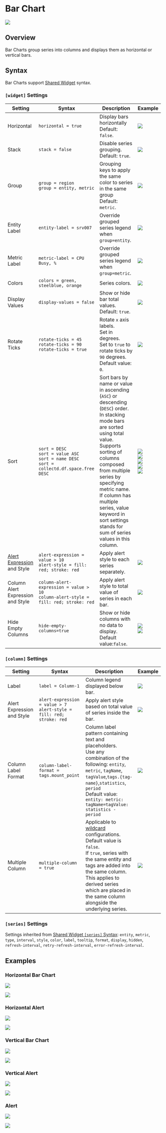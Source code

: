 # Bar Chart

![](./images/bar-chart.png)

## Overview

Bar Charts group series into columns and displays them as horizontal or vertical bars.

## Syntax

Bar Charts support [Shared Widget](../shared/README.md) syntax.

### `[widget]` Settings

Setting |Syntax |Description |Example
--|--|--|--
|Horizontal|`horizontal = true`|Display bars horizontally<br>Default: `false`.|[![](./images/button.png)](https://apps.axibase.com/chartlab/8fe65e1b/2/)|
|Stack|`stack = false`|Disable series grouping.<br>Default: `true`.|[![](./images/button.png)](https://apps.axibase.com/chartlab/8fe65e1b/8/)|
|Group|`group = region`<br>`group = entity, metric`|Grouping keys to apply the same color to series in the same group<br>Default: `metric`.|[![](./images/button.png)](https://apps.axibase.com/chartlab/e56f5bbc)|
|Entity Label|`entity-label = srv007`|Override grouped series legend when `group=entity`.|[![](./images/button.png)](https://apps.axibase.com/chartlab/8fe65e1b/21/)|
|Metric Label|`metric-label = CPU Busy, %`|Override grouped series legend when `group=metric`.|[![](./images/button.png)](https://apps.axibase.com/chartlab/8fe65e1b/22/)|
|Colors|`colors = green, steelblue, orange`|Series colors.|[![](./images/button.png)](https://apps.axibase.com/chartlab/8fe65e1b/13/)|
|Display Values|`display-values = false`|Show or hide bar total values.<br>Default: `true`.|[![](./images/button.png)](https://apps.axibase.com/chartlab/8fe65e1b/7/)|
|Rotate Ticks|`rotate-ticks = 45`<br>`rotate-ticks = 90`<br>`rotate-ticks = true`|Rotate `x` axis labels.<br>Set in degrees.<br>Set to `true` to rotate ticks by `90` degrees.<br>Default value: `0`.|[![](./images/button.png)](https://apps.axibase.com/chartlab/8fe65e1b/29/)|
|Sort|`sort = DESC`<br>`sort = value ASC`<br>`sort = name DESC`<br>`sort = collectd.df.space.free DESC`|Sort bars by name or value in ascending (`ASC`) or descending (`DESC`) order.<br>In stacking mode bars are sorted using total value.<br>Supports sorting of columns composed from multiple series by specifying metric name.<br>If column has multiple series, value keyword in sort settings stands for sum of series values in this column.|[![](./images/button.png)](https://apps.axibase.com/chartlab/4642b100)<br>[![](./images/button.png)](https://apps.axibase.com/chartlab/41d456a0)<br>[![](./images/button.png)](https://apps.axibase.com/chartlab/4204e221/3)<br>[![](./images/button.png)](https://apps.axibase.com/chartlab/4204e221/4)<br>[![](./images/button.png)](https://apps.axibase.com/chartlab/76ebf83b/5)|
|[Alert Expression](../../syntax/alert-expression.md) and Style|`alert-expression = value > 10`<br>`alert-style = fill: red; stroke: red`|Apply alert style to each series separately.|[![](./images/button.png)](https://apps.axibase.com/chartlab/8fe65e1b/20/)|
|Column Alert Expression and Style|`column-alert-expression = value > 10`<br>`column-alert-style = fill: red; stroke: red`|Apply alert style to total value of series in each bar.|[![](./images/button.png)](https://apps.axibase.com/chartlab/8fe65e1b/17/)|
|Hide Empty Columns|`hide-empty-columns=true`|Show or hide columns with no data to display.<br>Default value:`false`.|[![](./images/button.png)](https://apps.axibase.com/chartlab/e4603a5f)<br>[![](./images/button.png)](https://apps.axibase.com/chartlab/377091ff)|

### `[column]` Settings

Setting |Syntax |Description |Example
--|--|--|--
|Label|`label = Column-1`|Column legend displayed below bar.|[![](./images/button.png)](https://apps.axibase.com/chartlab/8fe65e1b/3/)|
|Alert Expression and Style|`alert-expression = value > 7`<br>`alert-style = fill: red; stroke: red`|Apply alert style based on total value of series inside the bar.|[![](./images/button.png)](https://apps.axibase.com/chartlab/8fe65e1b/16/)|
|Column Label Format|`column-label-format = tags.mount_point`|Column label pattern containing text and placeholders.<br>Use any combination of the following: `entity`, `metric`, `tagName`, `tagValue`,`tags.{tag-name}`,`statistics`, `period`<br>Default value: `entity: metric: tagName=tagValue: statistics - period`|[![](./images/button.png)](https://apps.axibase.com/chartlab/8bc74658/2/)|
|Multiple Column|`multiple-column = true`|Applicable to [wildcard](../../syntax/wildcards.md) configurations.<br>Default value is `false`.<br>If `true`, series with the same entity and tags are added into the same column.<br>This applies to derived series which are placed in the same column alongside the underlying series.|[![](./images/button.png)](https://apps.axibase.com/chartlab/6e37edc8/2/)|

### `[series]` Settings

Settings inherited from [Shared Widget `[series]` Syntax](../shared/README.md): `entity`, `metric`, `type`, `interval`, `style`, `color`, `label`, `tooltip`, `format`, `display`, `hidden`, `refresh-interval`, `retry-refresh-interval`, `error-refresh-interval`.

## Examples

### Horizontal Bar Chart

![](./images/hor-bar.png)

[![](./images/button.png)](https://apps.axibase.com/chartlab/cb231db8/#fullscreen)

### Horizontal Alert

![](./images/horizontal-alert.png)

[![](./images/button.png)](https://apps.axibase.com/chartlab/63c825ca)

### Vertical Bar Chart

![](./images/vertical-bar-chart.png)

[![](./images/button.png)](https://apps.axibase.com/chartlab/8fe65e1b)

### Vertical Alert

![](./images/bar-column-alert.png)

[![](./images/button.png)](https://apps.axibase.com/chartlab/8fe65e1b/17/)

### Alert

![](./images/bar-alert.png)

[![](./images/button.png)](https://apps.axibase.com/chartlab/8fe65e1b/11/)